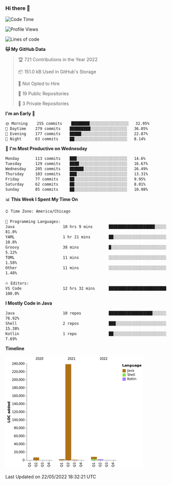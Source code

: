 ### Hi there 👋


<!--START_SECTION:waka-->
![Code Time](http://img.shields.io/badge/Code%20Time-2%2C266%20hrs%2056%20mins-blue)

![Profile Views](http://img.shields.io/badge/Profile%20Views-0-blue)

![Lines of code](https://img.shields.io/badge/From%20Hello%20World%20I%27ve%20Written-259%20Thousand%20lines%20of%20code-blue)

**🐱 My GitHub Data** 

> 🏆 721 Contributions in the Year 2022
 > 
> 📦 151.0 kB Used in GitHub's Storage 
 > 
> 🚫 Not Opted to Hire
 > 
> 📜 19 Public Repositories 
 > 
> 🔑 3 Private Repositories  
 > 
**I'm an Early 🐤** 

```text
🌞 Morning    255 commits    ████████░░░░░░░░░░░░░░░░░   32.95% 
🌆 Daytime    279 commits    █████████░░░░░░░░░░░░░░░░   36.05% 
🌃 Evening    177 commits    █████░░░░░░░░░░░░░░░░░░░░   22.87% 
🌙 Night      63 commits     ██░░░░░░░░░░░░░░░░░░░░░░░   8.14%

```
📅 **I'm Most Productive on Wednesday** 

```text
Monday       113 commits    ███░░░░░░░░░░░░░░░░░░░░░░   14.6% 
Tuesday      129 commits    ████░░░░░░░░░░░░░░░░░░░░░   16.67% 
Wednesday    205 commits    ██████░░░░░░░░░░░░░░░░░░░   26.49% 
Thursday     103 commits    ███░░░░░░░░░░░░░░░░░░░░░░   13.31% 
Friday       77 commits     ██░░░░░░░░░░░░░░░░░░░░░░░   9.95% 
Saturday     62 commits     ██░░░░░░░░░░░░░░░░░░░░░░░   8.01% 
Sunday       85 commits     ██░░░░░░░░░░░░░░░░░░░░░░░   10.98%

```


📊 **This Week I Spent My Time On** 

```text
⌚︎ Time Zone: America/Chicago

💬 Programming Languages: 
Java                     10 hrs 9 mins       ████████████████████░░░░░   81.0% 
YAML                     1 hr 21 mins        ██░░░░░░░░░░░░░░░░░░░░░░░   10.8% 
Groovy                   38 mins             █░░░░░░░░░░░░░░░░░░░░░░░░   5.12% 
TOML                     11 mins             ░░░░░░░░░░░░░░░░░░░░░░░░░   1.58% 
Other                    11 mins             ░░░░░░░░░░░░░░░░░░░░░░░░░   1.48%

🔥 Editors: 
VS Code                  12 hrs 32 mins      █████████████████████████   100.0%

```

**I Mostly Code in Java** 

```text
Java                     10 repos            ███████████████████░░░░░░   76.92% 
Shell                    2 repos             ███░░░░░░░░░░░░░░░░░░░░░░   15.38% 
Kotlin                   1 repo              ██░░░░░░░░░░░░░░░░░░░░░░░   7.69%

```


**Timeline**

![Chart not found](https://raw.githubusercontent.com/powercasgamer/powercasgamer/master/charts/bar_graph.png) 


 Last Updated on 22/05/2022 18:32:21 UTC
<!--END_SECTION:waka-->
